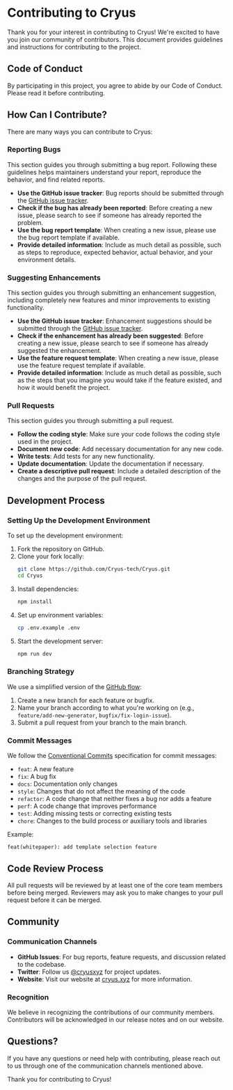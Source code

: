 # Contributing to Cryus

Thank you for your interest in contributing to Cryus! We're excited to have you join our community of contributors. This document provides guidelines and instructions for contributing to the project.

## Code of Conduct

By participating in this project, you agree to abide by our Code of Conduct. Please read it before contributing.

## How Can I Contribute?

There are many ways you can contribute to Cryus:

### Reporting Bugs

This section guides you through submitting a bug report. Following these guidelines helps maintainers understand your report, reproduce the behavior, and find related reports.

- **Use the GitHub issue tracker**: Bug reports should be submitted through the [GitHub issue tracker](https://github.com/Cryus-tech/Cryus/issues).
- **Check if the bug has already been reported**: Before creating a new issue, please search to see if someone has already reported the problem.
- **Use the bug report template**: When creating a new issue, please use the bug report template if available.
- **Provide detailed information**: Include as much detail as possible, such as steps to reproduce, expected behavior, actual behavior, and your environment details.

### Suggesting Enhancements

This section guides you through submitting an enhancement suggestion, including completely new features and minor improvements to existing functionality.

- **Use the GitHub issue tracker**: Enhancement suggestions should be submitted through the [GitHub issue tracker](https://github.com/Cryus-tech/Cryus/issues).
- **Check if the enhancement has already been suggested**: Before creating a new issue, please search to see if someone has already suggested the enhancement.
- **Use the feature request template**: When creating a new issue, please use the feature request template if available.
- **Provide detailed information**: Include as much detail as possible, such as the steps that you imagine you would take if the feature existed, and how it would benefit the project.

### Pull Requests

This section guides you through submitting a pull request.

- **Follow the coding style**: Make sure your code follows the coding style used in the project.
- **Document new code**: Add necessary documentation for any new code.
- **Write tests**: Add tests for any new functionality.
- **Update documentation**: Update the documentation if necessary.
- **Create a descriptive pull request**: Include a detailed description of the changes and the purpose of the pull request.

## Development Process

### Setting Up the Development Environment

To set up the development environment:

1. Fork the repository on GitHub.
2. Clone your fork locally:
   ```bash
   git clone https://github.com/Cryus-tech/Cryus.git
   cd Cryus
   ```
3. Install dependencies:
   ```bash
   npm install
   ```
4. Set up environment variables:
   ```bash
   cp .env.example .env
   ```
5. Start the development server:
   ```bash
   npm run dev
   ```

### Branching Strategy

We use a simplified version of the [GitHub flow](https://guides.github.com/introduction/flow/):

1. Create a new branch for each feature or bugfix.
2. Name your branch according to what you're working on (e.g., `feature/add-new-generator`, `bugfix/fix-login-issue`).
3. Submit a pull request from your branch to the main branch.

### Commit Messages

We follow the [Conventional Commits](https://www.conventionalcommits.org/) specification for commit messages:

- `feat`: A new feature
- `fix`: A bug fix
- `docs`: Documentation only changes
- `style`: Changes that do not affect the meaning of the code
- `refactor`: A code change that neither fixes a bug nor adds a feature
- `perf`: A code change that improves performance
- `test`: Adding missing tests or correcting existing tests
- `chore`: Changes to the build process or auxiliary tools and libraries

Example:
```
feat(whitepaper): add template selection feature
```

## Code Review Process

All pull requests will be reviewed by at least one of the core team members before being merged. Reviewers may ask you to make changes to your pull request before it can be merged.

## Community

### Communication Channels

- **GitHub Issues**: For bug reports, feature requests, and discussion related to the codebase.
- **Twitter**: Follow us [@cryusxyz](https://x.com/cryusxyz) for project updates.
- **Website**: Visit our website at [cryus.xyz](https://cryus.xyz) for more information.

### Recognition

We believe in recognizing the contributions of our community members. Contributors will be acknowledged in our release notes and on our website.

## Questions?

If you have any questions or need help with contributing, please reach out to us through one of the communication channels mentioned above.

Thank you for contributing to Cryus! 